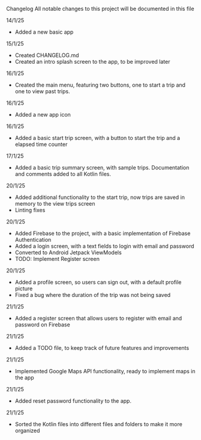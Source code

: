 Changelog
All notable changes to this project will be documented in this file

14/1/25
- Added a new basic app

15/1/25
- Created CHANGELOG.md
- Created an intro splash screen to the app, to be improved later

16/1/25
- Created the main menu, featuring two buttons, one to start a trip and one to view past trips.

16/1/25
- Added a new app icon

16/1/25
- Added a basic start trip screen, with a button to start the trip and a elapsed time counter

17/1/25
- Added a basic trip summary screen, with sample trips. Documentation and comments added to all 
  Kotlin files.

20/1/25
- Added additional functionality to the start trip, now trips are saved in memory to the view trips 
  screen
- Linting fixes

20/1/25
- Added Firebase to the project, with a basic implementation of Firebase Authentication
- Added a login screen, with a text fields to login with email and password
- Converted to Android Jetpack ViewModels
- TODO: Implement Register screen

20/1/25
- Added a profile screen, so users can sign out, with a default profile picture
- Fixed a bug where the duration of the trip was not being saved

21/1/25
- Added a register screen that allows users to register with email and password on Firebase

21/1/25
- Added a TODO file, to keep track of future features and improvements

21/1/25
- Implemented Google Maps API functionality, ready to implement maps in the app

21/1/25
- Added reset password functionality to the app.

21/1/25
- Sorted the Kotlin files into different files and folders to make it more organized